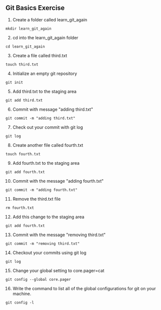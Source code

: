 ## Git Basics Exercise 

1. Create a folder called learn_git_again

`mkdir learn_git_again`

2. cd into the learn_git_again folder 

`cd learn_git_again`

3. Create a file called third.txt 

`touch third.txt`

4. Initialize an empty git repository

`git init`

5. Add third.txt to the staging area 

`git add third.txt`

6. Commit with message "adding third.txt"

`git commit -m "adding third.txt"`

7. Check out your commit with git log 

`git log`

8. Create another file called fourth.txt 

`touch fourth.txt`

9. Add fourth.txt to the staging area 

`git add fourth.txt`

10. Commit with the message "adding fourth.txt"

`git commit -m "adding fourth.txt"`

11. Remove the third.txt file 

`rm fourth.txt`

12. Add this change to the staging area 

`git add fourth.txt`

13. Commit with the message "removing third.txt"

`git commit -m "removing third.txt"`

14. Checkout your commits using git log 

`git log`

15. Change your global setting to core.pager=cat 

`git config --global core.pager`

16. Write the command to list all of the global configurations for git on your machine. 

`git config -l`